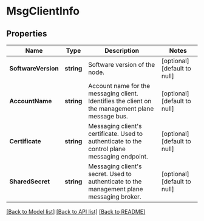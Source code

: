 # MsgClientInfo

## Properties
Name | Type | Description | Notes
------------ | ------------- | ------------- | -------------
**SoftwareVersion** | **string** | Software version of the node. | [optional] [default to null]
**AccountName** | **string** | Account name for the messaging client. Identifies the client on the management plane message bus. | [optional] [default to null]
**Certificate** | **string** | Messaging client&#x27;s certificate. Used to authenticate to the control plane messaging endpoint. | [optional] [default to null]
**SharedSecret** | **string** | Messaging client&#x27;s secret. Used to authenticate to the management plane messaging broker. | [optional] [default to null]

[[Back to Model list]](../README.md#documentation-for-models) [[Back to API list]](../README.md#documentation-for-api-endpoints) [[Back to README]](../README.md)

